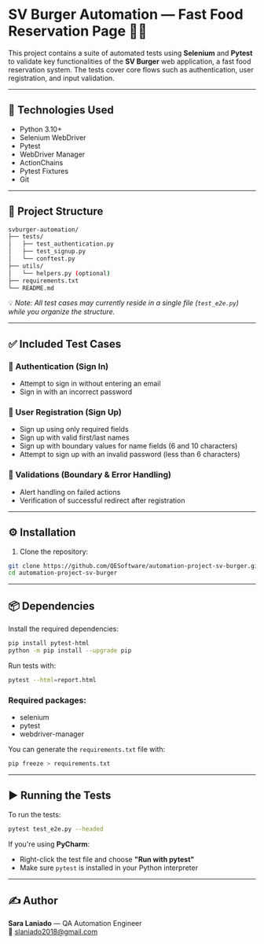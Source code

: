 
# SV Burger Automation — Fast Food Reservation Page 🧪🍔

This project contains a suite of automated tests using **Selenium** and **Pytest** to validate key functionalities of the **SV Burger** web application, a fast food reservation system. The tests cover core flows such as authentication, user registration, and input validation.

---

## 🚀 Technologies Used

- Python 3.10+
- Selenium WebDriver
- Pytest
- WebDriver Manager
- ActionChains
- Pytest Fixtures
- Git

---

## 📁 Project Structure

```bash
svburger-automation/
├── tests/
│   ├── test_authentication.py
│   ├── test_signup.py
│   └── conftest.py
├── utils/
│   └── helpers.py (optional)
├── requirements.txt
└── README.md
```

💡 *Note: All test cases may currently reside in a single file (`test_e2e.py`) while you organize the structure.*

---

## ✅ Included Test Cases

### 🔐 Authentication (Sign In)

- Attempt to sign in without entering an email
- Sign in with an incorrect password

### 👤 User Registration (Sign Up)

- Sign up using only required fields
- Sign up with valid first/last names
- Sign up with boundary values for name fields (6 and 10 characters)
- Attempt to sign up with an invalid password (less than 6 characters)

### 🧪 Validations (Boundary & Error Handling)

- Alert handling on failed actions
- Verification of successful redirect after registration

---

## ⚙️ Installation

1. Clone the repository:

```bash
git clone https://github.com/QESoftware/automation-project-sv-burger.git
cd automation-project-sv-burger
```

---

## 📦 Dependencies

Install the required dependencies:

```bash
pip install pytest-html
python -m pip install --upgrade pip
```

Run tests with:

```bash
pytest --html=report.html
```

### Required packages:

- selenium
- pytest
- webdriver-manager

You can generate the `requirements.txt` file with:

```bash
pip freeze > requirements.txt
```

---

## ▶️ Running the Tests

To run the tests:

```bash
pytest test_e2e.py --headed
```

If you're using **PyCharm**:

- Right-click the test file and choose **"Run with pytest"**
- Make sure `pytest` is installed in your Python interpreter

---

## ✍️ Author

**Sara Laniado** — QA Automation Engineer  
📧 slaniado2018@gmail.com
